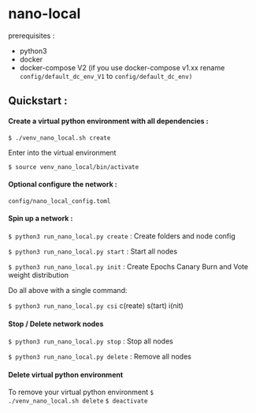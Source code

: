 # nano-local

prerequisites : 
* python3
* docker
* docker-compose V2 (if you use docker-compose v1.xx rename <code>config/default_dc_env_V1</code> to <code>config/default_dc_env)</code>

## Quickstart :

#### Create a virtual python environment with all dependencies :

<code>$ ./venv_nano_local.sh create</code>

Enter into the virtual environment

<code>$ source venv_nano_local/bin/activate</code>

#### Optional configure the network :

<code>config/nano_local_config.toml</code>

#### Spin up a network :


<code>$ python3 run_nano_local.py create</code> : Create folders and node config

<code>$ python3 run_nano_local.py start</code> : Start all nodes

<code>$ python3 run_nano_local.py init</code> : Create Epochs Canary Burn and Vote weight distribution   

Do all above with a single command: 

<code>$ python3 run_nano_local.py csi</code> c(reate) s(tart) i(nit)


#### Stop / Delete network nodes
<code>$ python3 run_nano_local.py stop</code> : Stop all nodes

<code>$ python3 run_nano_local.py delete</code> : Remove all nodes

#### Delete virtual python environment
To remove your virtual python environment 
<code>$ ./venv_nano_local.sh delete</code>
<code>$ deactivate</code>
